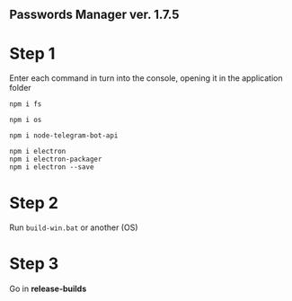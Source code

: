 ## Passwords Manager  ver. 1.7.5

# Step 1
Enter each command in turn into the console, opening it in the application folder
```
npm i fs

npm i os 

npm i node-telegram-bot-api 

npm i electron
npm i electron-packager
npm i electron --save
```

# Step 2
Run ``build-win.bat`` or another (OS)

# Step 3
Go in **release-builds**